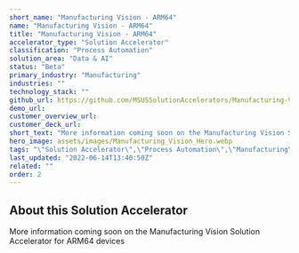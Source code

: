 ```yaml
---
short_name: "Manufacturing Vision - ARM64"
name: "Manufacturing Vision - ARM64"
title: "Manufacturing Vision - ARM64"
accelerator_type: "Solution Accelerator"
classification: "Process Automation"
solution_area: "Data & AI"
status: "Beta"
primary_industry: "Manufacturing"
industries: ""
technology_stack: ""
github_url: https://github.com/MSUSSolutionAccelerators/Manufacturing-Vision-Solution-Accelerator-ARM64v8
demo_url: 
customer_overview_url: 
customer_deck_url: 
short_text: "More information coming soon on the Manufacturing Vision Solution Accelerator for ARM64 devices."
hero_image: assets/images/Manufacturing_Vision_Hero.webp
tags: "\"Solution Accelerator\",\"Process Automation\",\"Manufacturing\",\"Data & AI\",\"Beta\""
last_updated: "2022-06-14T13:40:50Z"
related: ""
order: 2
---
```

## About this Solution Accelerator

More information coming soon on the Manufacturing Vision Solution Accelerator for ARM64 devices